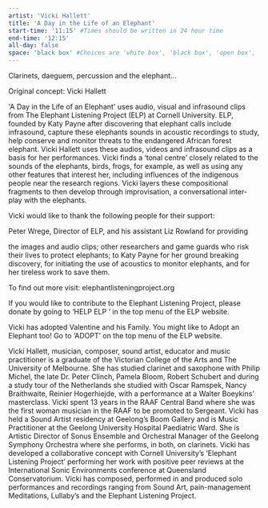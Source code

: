 ```yaml
---
artist: 'Vicki Hallett'
title: 'A Day in the Life of an Elephant'
start-time: '11:15' #Times should be written in 24 hour time
end-time: '12:15'
all-day: false
space: 'black box' #Choices are 'white box', 'black box', 'open box', 'grounds'
---
```

<!-- Description -->
Clarinets, daeguem, percussion and the elephant...

Original concept: Vicki Hallett

'A Day in the Life of an Elephant' uses audio, visual and infrasound clips from The Elephant Listening Project (ELP) at Cornell University. ELP, founded by Katy Payne after discovering that elephant calls include infrasound, capture these elephants sounds in acoustic recordings to study, help conserve and monitor threats to the endangered African forest elephant. Vicki Hallett uses these audios, videos and infrasound clips as a basis for her performances. Vicki finds a ‘tonal centre’ closely related to the sounds of the elephants, birds, frogs, for example, as well as using any other features that interest her, including influences of the indigenous people near the research regions. Vicki layers these compositional fragments to then develop through improvisation, a conversational inter-play with the elephants.

Vicki would like to thank the following people for their support:

Peter Wrege, Director of ELP, and his assistant Liz Rowland for providing

the images and audio clips; other researchers and game guards who risk their lives to protect elephants; to Katy Payne for her ground breaking discovery, for initiating the use of acoustics to monitor elephants, and for her tireless work to save them.

To find out more visit: elephantlisteningproject.org

If you would like to contribute to the Elephant Listening Project, please donate by going to ‘HELP ELP ‘ in the top menu of the ELP website.

Vicki has adopted Valentine and his Family. You might like to Adopt an Elephant too! Go to ‘ADOPT’ on the top menu of the ELP website.


<!-- Bio -->
Vicki Hallett, musician, composer, sound artist, educator and music practitioner is a graduate of the Victorian College of the Arts and The University of Melbourne. She has studied clarinet and saxophone with Philip Michel, the late Dr. Peter Clinch, Pamela Bloom, Robert Schubert and during a study tour of the Netherlands she studied with Oscar Ramspek, Nancy Braithwaite, Reinier Hogerhiejde, with a performance at a Walter Boeykins’ masterclass. Vicki spent 13 years in the RAAF Central Band where she was the first woman musician in the RAAF to be promoted to Sergeant. Vicki has held a Sound Artist residency at Geelong’s Boom Gallery and is Music Practitioner at the Geelong University Hospital Paediatric Ward. She is Artistic Director of Sonus Ensemble and Orchestral Manager of the Geelong Symphony Orchestra where she performs, in both, on clarinets. Vicki has developed a collaborative concept with Cornell University’s ‘Elephant Listening Project’ performing her work with positive peer reviews at the International Sonic Environments conference at Queensland Conservatorium. Vicki has composed, performed in and produced solo performances and recordings ranging from Sound Art, pain-management Meditations, Lullaby’s and the Elephant Listening Project.
